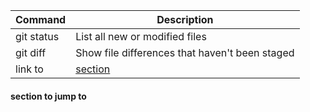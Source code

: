 | Command | Description |
| --- | --- |
| git status | List all new or modified files |
| git diff | Show file differences that haven't been staged |
| link to | [section](#section-to-jump-to) |


#### section to jump to
